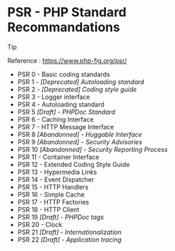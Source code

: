 # PSR - PHP Standard Recommandations

> [!TIP]
> Reference : https://www.php-fig.org/psr/

- PSR 0 - Basic coding standards
- PSR 1 - *\[Deprecated] Autoloading standard*
- PSR 2 - *\[Deprecated] Coding style guide*
- PSR 3 - Logger interface
- PSR 4 - Autoloading standard
- PSR 5 *\[Draft] - PHPDoc Standard*
- PSR 6 - Caching Interface
- PSR 7 - HTTP Message Interface
- PSR 8 *\[Abandonned] - Huggable Interface*
- PSR 9 *\[Abandonned] - Security Advisories*
- PSR 10 *\[Abandonned] - Security Reporting Process*
- PSR 11 - Container Interface
- PSR 12 - Extended Coding Style Guide
- PSR 13 - Hypermedia Links
- PSR 14 - Event Dispatcher
- PSR 15 - HTTP Handlers
- PSR 16 - Simple Cache
- PSR 17 - HTTP Factories
- PSR 18 - HTTP Client
- PSR 19 *\[Draft] - PHPDoc tags*
- PSR 20 - Clock
- PSR 21 *\[Draft] - Internationalization*
- PSR 22 *\[Draft] - Application tracing*
